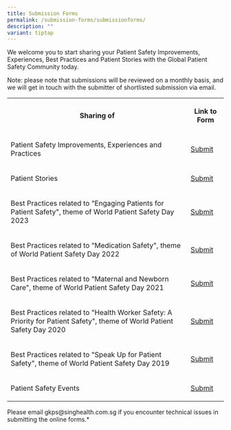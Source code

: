 ```yaml
---
title: Submission Forms
permalink: /submission-forms/submissionforms/
description: ""
variant: tiptap
---
```

<p>We welcome you to start sharing your Patient Safety Improvements, Experiences, Best Practices and Patient Stories with the Global Patient Safety Community today.</p><p>Note: please note that submissions will be reviewed on a monthly basis, and we will get in touch with the submitter of shortlisted submission via email. </p><table><tbody><tr><th rowspan="1" colspan="1"><p>Sharing of</p></th><th rowspan="1" colspan="1"><p>Link to Form</p></th></tr><tr><td rowspan="1" colspan="1"><p>Patient Safety Improvements, Experiences and Practices</p></td><td rowspan="1" colspan="1"><p><a href="https://form.gov.sg/64631e5f0fbfe400126c8e0d" rel="noopener noreferrer nofollow" target="_blank">Submit</a></p></td></tr><tr><td rowspan="1" colspan="1"><p>Patient Stories</p></td><td rowspan="1" colspan="1"><p><a href="https://form.gov.sg/64fd3b2886905700123b55d2" rel="noopener noreferrer nofollow" target="_blank">Submit</a></p></td></tr><tr><td rowspan="1" colspan="1"><p>Best Practices related to "Engaging Patients for Patient Safety", theme of World Patient Safety Day 2023</p></td><td rowspan="1" colspan="1"><p><a href="https://form.gov.sg/645363b36101aa00118f298c" rel="noopener noreferrer nofollow" target="_blank">Submit</a></p></td></tr><tr><td rowspan="1" colspan="1"><p>Best Practices related to "Medication Safety", theme of World Patient Safety Day 2022</p></td><td rowspan="1" colspan="1"><p><a href="https://form.gov.sg/64e447f20e024d001139dcc5" rel="noopener noreferrer nofollow" target="_blank">Submit</a></p></td></tr><tr><td rowspan="1" colspan="1"><p>Best Practices related to "Maternal and Newborn Care", theme of World Patient Safety Day 2021</p></td><td rowspan="1" colspan="1"><p><a href="https://form.gov.sg/64e449ba3f58260013c32bb7" rel="noopener noreferrer nofollow" target="_blank">Submit</a></p></td></tr><tr><td rowspan="1" colspan="1"><p>Best Practices related to "Health Worker Safety: A Priority for Patient Safety", theme of World Patient Safety Day 2020</p></td><td rowspan="1" colspan="1"><p><a href="https://form.gov.sg/64e44ab4c98c410011f5de95" rel="noopener noreferrer nofollow" target="_blank">Submit</a></p></td></tr><tr><td rowspan="1" colspan="1"><p>Best Practices related to "Speak Up for Patient Safety", theme of World Patient Safety Day 2019</p></td><td rowspan="1" colspan="1"><p><a href="https://form.gov.sg/64e44b7c3f58260013c371bf" rel="noopener noreferrer nofollow" target="_blank">Submit</a></p></td></tr><tr><td rowspan="1" colspan="1"><p>Patient Safety Events</p></td><td rowspan="1" colspan="1"><p><a href="https://form.gov.sg/64536d86f7b4ae0012e5ee1f" rel="noopener noreferrer nofollow" target="_blank">Submit</a></p></td></tr></tbody></table><p>Please email gkps@singhealth.com.sg if you encounter technical issues in submitting the online forms.*</p>